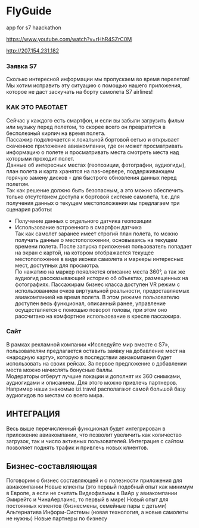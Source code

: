 # FlyGuide
app for s7 haackathon

https://www.youtube.com/watch?v=rHhR4SZrC0M

http://207.154.231.182

### Заявка S7  
Сколько интересной информации мы пропускаем во время перелетов! Мы хотим исправить эту ситуацию с помощью нашего приложения, которое не даст заскучать на борту самолета S7 airlines!

### КАК ЭТО РАБОТАЕТ  
Сейчас у каждого есть смартфон, и если вы забыли загрузить фильм или музыку перед полетом, то скорее всего он превратится в бесполезный кирпич на время полета.  
Пассажир  подключается к локальной бортовой сетью и открывает скаченное приложение авиакомпании, где он может просматривать информацию о полете и просматривать места смотреть места над которыми проходит полет.  
Данные об интересных местах (геопозиции, фотографии, аудиогиды), план полета и карта хранятся на nas-сервере, поддерживающем горячую замену дисков - для быстрого обновления данных перед полетом.  
Так как решение должно быть безопасным, а это можно обеспечить только отсутствием доступа к бортовой системе самолета, т.е. для получения данных о текущем местоположении мы предлагаем три сценария работы:  
* Получение данных с отдельного датчика геопозиции  
* Использование встроенного в смартфон датчика   
Так как самолет заранее имеет строгий план полета, то можно получать данные о местоположении, основываясь на текущем времени полета.
После запуска приложения пользователь попадает на экран с картой, на котором отображается текущее местоположение в виде иконки самолета и маркеры интересных мест, доступных для просмотра.  
По нажатию на маркер появляется описание места 360°, а так же аудиогид  рассказывающий историю об объектах, размещенных на фотографиях.
Пассажирам бизнес класса доступен  VR режим  с использованием очков виртуальной реальности, предоставляемых авиакомпанией на время полета. В этом режиме пользователю доступен весь функционал, описанный ранее, управление осуществляется с помощью поворот головы, при этом оно рассчитано на комфортное использование в кресле пассажира.  
### Сайт  
В рамках рекламной компании «Исследуйте мир вместе с S7», пользователям предлагается оставить заявку на добавление мест на «народную карту», которую в последствии авиакомпания будет использовать на своих рейсах. За первое предложение о добавлении места можно начислять бонусные баллы.  
Модераторы отберут  лучшие локации и дополнят их 360 снимками, аудиогидами и описанием. Для этого можно привлечь партнеров. Например наши знакомые izi.travel располагают самой большой базу аудиогидов по местам со всего мира.  

## ИНТЕГРАЦИЯ  
Весь выше перечисленный функционал будет интегрирован в приложение авиакомпании, что позволит увеличить как количество загрузок, так и число активных пользователей.
Интеграция с сайтом позволяет поднять трафик и привлечь новых клиентов.


## Бизнес-составляющая  
Поговорим о бизнес составляющей и о полезности приложения для авиакомпании
Новые клиенты (это первый подобный опыт как минимум в Европе, а если не считать Видеофильмы в ВиАр у авиакомпании Эмирейтс и ЧинаАерлаинс, то первый в мире)
Новый опыт для постоянных клиентов (бизнесмены, семейные пары с детьми)
Альтернатива Информ-Системы (новая технология, а новые самолеты не нужны)
Новые партнеры по бизнесу
